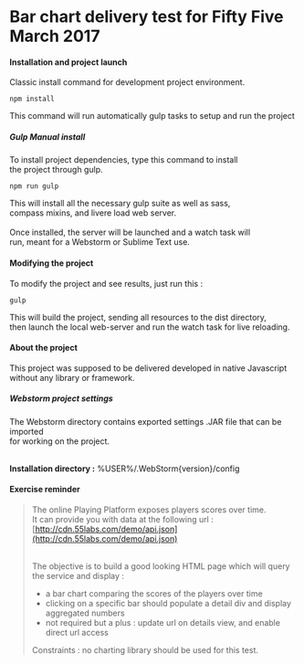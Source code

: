 Bar chart delivery test for Fifty Five March 2017
=================================================

#### Installation and project launch
Classic install command for development project environment.
```
npm install
```
This command will run automatically gulp tasks to setup and run the project

##### Gulp Manual install
To install project dependencies, type this command to install<br>
the project through gulp.
```
npm run gulp
```
This will install all the necessary gulp suite as well as sass,<br>
compass mixins, and livere load web server.<br><br>
Once installed, the server will be launched and a watch task will<br>
run, meant for a Webstorm or Sublime Text use.

#### Modifying the project
To modify the project and see results, just run this :
```
gulp
```
This will build the project, sending all resources to the dist directory,<br>
then launch the local web-server and run the watch task for live reloading.

#### About the project
This project was supposed to be delivered developed in native Javascript<br>
without any library or framework.

##### Webstorm project settings
The Webstorm directory contains exported settings .JAR file that can be imported<br>
for working on the project.<br><br>

<b>Installation directory :</b> %USER%/.WebStorm{version}/config

#### Exercise reminder
>The online Playing Platform exposes players scores over time.<br>
>It can provide you with data at the following url :<br>
>[http://cdn.55labs.com/demo/api.json](http://cdn.55labs.com/demo/api.json)<br><br>
> 
>The objective is to build a good looking HTML page which will query the service and display :
> - a bar chart comparing the scores of the players over time
> - clicking on a specific bar should populate a detail div and display aggregated numbers
> - not required but a plus : update url on details view, and enable direct url access
> 
> Constraints : no charting library should be used for this test.